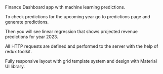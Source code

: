 
Finance Dashboard app with machine learning predictions.

To check predictions for the upcoming year go to predictions page and generate predictions.

Then you will see linear regression that shows projected revenue predictions for year 2023.

All HTTP requests are defined and performed to the server with the help of redux toolkit.

Fully responsive layout with grid template system and design with Material UI library.
